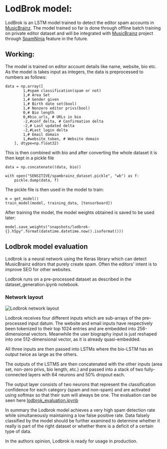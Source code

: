 # LodBrok model:


LodBrok is an LSTM model trained to detect the editor spam accounts in [MusicBrainz](https://musicbrainz.org/doc/MusicBrainz_Database/Schema). The model trained so far is done through offline batch training on private editor dataset and will be integrated with [MusicBrainz](https://musicbrainz.org/) project through [SpamNinja](https://tickets.metabrainz.org/browse/MBS-9480) feature in the future.


## Working:

The model is trained on  editor account details like name, website, bio etc. As the model is takes input as integers, the data is preprocessed to numbers as follows:
```
data = np.array([
        1,#spam classification(spam or not)
        1,# Area Set
        1,# Gender given
        1,# Birth date set(bool)
        1,# Nonzero editor privs(bool)
        0,# Bio length
        0,#bio_urls, # URLs in bio
        -2,#conf_delta, # Confirmation delta
        -2,# Last updated delta
        -2,#Last login delta
        1,# Email domain
        1,#website_token, # Website domain
    ], dtype=np.float32)
```

This is then combined with bio and after converting the whole dataset it is then kept in a pickle file 
```
data = np.concatenate((data, bio))

with open("SENSITIVE/spambrainz_dataset.pickle", "wb") as f:
    pickle.dump(data, f)
```

The pickle file is then used in the model to train:
```
m = get_model()
train_model(model, training_data, [tensorboard])
```
 
 After training the model, the model weights obtained is saved to be used later:
 ```
 model.save_weights("snapshots/lodbrok-{}.h5py".format(datetime.datetime.now().isoformat()))
 ```







## Lodbrok model evaluation

Lodbrok is a neural network using the Keras library which can detect MusicBrainz editors that purely create spam. Often the editors' intent is to improve SEO for other websites.

Lodbrok runs on a pre-processed dataset as described in the dataset_generation.ipynb notebook.

### Network layout
![Lodbrok network layout](https://github.com/diru1100/spambrainz_ml/blob/master/lodbrok.png)

Lodbrok receives four different inputs which are sub-arrays of the pre-processed input datum. The website and email inputs have respectively been tokenized to their top 1024 entries and are embedded into 256-dimensional vectors. Meanwhile the user biography input is just reshaped into one 512-dimensional vector, as it is already quasi-embedded.

All three inputs are then passed into LSTMs where the bio-LSTM has an output twice as large as the others.

The outputs of the LSTMS are then concatenated with the other inputs (area set, non-zero privs, bio length, etc.) and passed into a stack of two fully-connected layers with 64 neurons and 50% dropout each.

The output layer consists of two neurons that represent the classification confidence for each category (spam and non-spam) and are activated using softmax so that their sum will always be one. The evaluation can be seen here [lodbrok_evaluation.ipynb](https://github.com/diru1100/spambrainz_ml/blob/master/lodbrok_evaluation.ipynb)


In summary the Lodbrok model achieves a very high spam detection rate while simultaneously maintaining a low false positive rate. Data falsely classified by the model should be further examined to determine whether it really is part of the right dataset or whether there is a deficit of a certain type of data.

In the authors opinion, Lodbrok is ready for usage in production.
